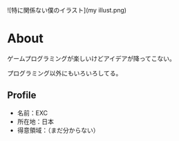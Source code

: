 ![特に関係ない僕のイラスト](my illust.png)
# About
ゲームプログラミングが楽しいけどアイデアが降ってこない。

プログラミング以外にもいろいろしてる。

## Profile
- 名前：EXC
- 所在地：日本
- 得意領域：（まだ分からない）

